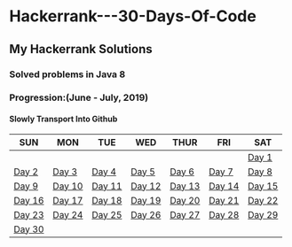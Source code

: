 # Hackerrank---30-Days-Of-Code
## My Hackerrank Solutions
### Solved problems in Java 8 

### Progression:(June - July, 2019)
#### Slowly Transport Into Github

SUN | MON | TUE | WED | THUR | FRI | SAT
--- | --- | --- | --- | --- | --- | ---
   |   |   |   |   |   |   | [Day 1](https://github.com/lucius-xiao-liu/Hackerrank---30-Days-Of-Code/tree/master/Day%201:%20Hello%20World)
 [Day 2](https://github.com/lucius-xiao-liu/Hackerrank---30-Days-Of-Code/tree/master/Day%202:%20Operators) | [Day 3]() | [Day 4]() | [Day 5]() | [Day 6]() | [Day 7]() | [Day 8](https://github.com/lucius-xiao-liu/Hackerrank---30-Days-Of-Code/tree/master/Day%208:%20Dictionaries%20and%20Maps) 
 [Day 9](https://github.com/lucius-xiao-liu/Hackerrank---30-Days-Of-Code/tree/master/Day%209:%20Recursion%203) | [Day 10](https://github.com/lucius-xiao-liu/Hackerrank---30-Days-Of-Code/blob/master/Day%2010:%20Binary%20Numbers) | [Day 11](https://github.com/lucius-xiao-liu/Hackerrank---30-Days-Of-Code/tree/master/Day%2011:%202D%20Arrays) | [Day 12](https://github.com/lucius-xiao-liu/Hackerrank---30-Days-Of-Code/tree/master/Day%2012:%20%20Inheritance) | [Day 13](https://github.com/lucius-xiao-liu/Hackerrank---30-Days-Of-Code/tree/master/Day%2013:%20%20Abstract%20Classes) | [Day 14](https://github.com/lucius-xiao-liu/Hackerrank---30-Days-Of-Code/tree/master/Day%2014:%20Scope) | [Day 15](https://github.com/lucius-xiao-liu/Hackerrank---30-Days-Of-Code/tree/master/Day%2015:%20Linked%20List) 
 [Day 16](https://github.com/lucius-xiao-liu/Hackerrank---30-Days-Of-Code/tree/master/Day%2016:%20Exceptions) | [Day 17](https://github.com/lucius-xiao-liu/Hackerrank---30-Days-Of-Code/tree/master/Day%2017:%20More%20Exceptions) | [Day 18]() | [Day 19]() | [Day 20]() | [Day 21](https://github.com/lucius-xiao-liu/Hackerrank---30-Days-Of-Code/tree/master/Day%2021:%20Generics) | [Day 22]() 
 [Day 23]() | [Day 24]() | [Day 25]() | [Day 26]() | [Day 27]() | [Day 28]() | [Day 29]()
 [Day 30]() |   |   |   |   |   |   
